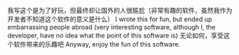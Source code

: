 我写这个是为了好玩，但最终却让国外的人很尴尬（非常有趣的软件，虽然我作为开发者不知道这个软件的意义是什么）
I wrote this for fun, but ended up embarrassing people abroad (very interesting software, although I, the developer, have no idea what the point of this software is)
无论如何，享受这个软件带来的乐趣吧
Anyway, enjoy the fun of this software.

